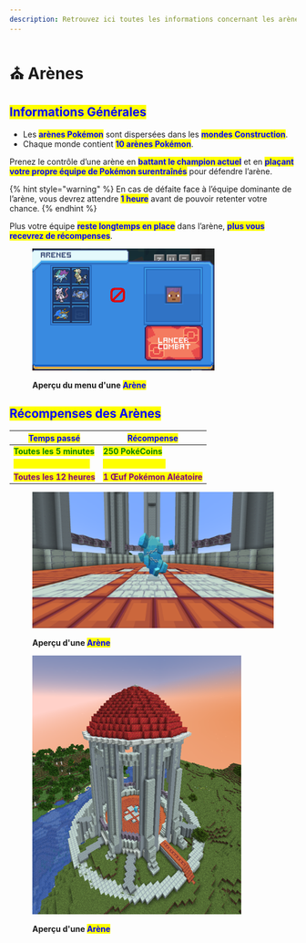 ```yaml
---
description: Retrouvez ici toutes les informations concernant les arènes
---
```


# ⛪ Arènes

## <mark style="color:blue;">Informations Générales</mark>

* Les <mark style="color:blue;">**arènes Pokémon**</mark> sont dispersées dans les <mark style="color:blue;">**mondes Construction**</mark>.
* Chaque monde contient <mark style="color:blue;">**10 arènes Pokémon**</mark>.

Prenez le contrôle d’une arène en <mark style="color:blue;">**battant le champion actuel**</mark> et en <mark style="color:blue;">**plaçant votre propre équipe de Pokémon surentraînés**</mark> pour défendre l’arène.

{% hint style="warning" %}
En cas de défaite face à l’équipe dominante de l’arène, vous devrez attendre <mark style="color:blue;">**1 heure**</mark> avant de pouvoir retenter votre chance.
{% endhint %}

Plus votre équipe <mark style="color:blue;">**reste longtemps en place**</mark> dans l’arène, <mark style="color:blue;">**plus vous recevrez de récompenses**</mark>.

<figure><img src="../.gitbook/assets/image (1).png" alt=""><figcaption><p><strong>Aperçu du menu d'une </strong><mark style="color:blue;"><strong>Arène</strong></mark></p></figcaption></figure>

## <mark style="color:blue;">R</mark><mark style="color:blue;">**écompenses des Arènes**</mark>

| <mark style="color:blue;">**Temps passé**</mark>            | <mark style="color:blue;">**Récompense**</mark>                |
| ----------------------------------------------------------- | -------------------------------------------------------------- |
| <mark style="color:green;">**Toutes les 5 minutes**</mark>  | <mark style="color:green;">**250 PokéCoins**</mark>            |
| <mark style="color:yellow;">**Toutes les 2 heures**</mark>  | <mark style="color:yellow;">**1 Super Bonbon**</mark>          |
| <mark style="color:purple;">**Toutes les 12 heures**</mark> | <mark style="color:purple;">**1 Œuf Pokémon Aléatoire**</mark> |

<figure><img src="../.gitbook/assets/2025-02-15_23.37.39.png" alt=""><figcaption><p><strong>Aperçu d'une </strong><mark style="color:blue;"><strong>Arène</strong></mark></p></figcaption></figure>

<figure><img src="../.gitbook/assets/image (96).png" alt=""><figcaption><p><strong>Aperçu d'une </strong><mark style="color:blue;"><strong>Arène</strong></mark></p></figcaption></figure>

